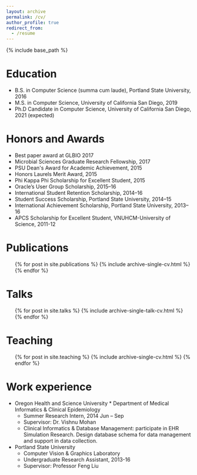 ```yaml
---
layout: archive
permalink: /cv/
author_profile: true
redirect_from:
  - /resume
---
```


{% include base_path %}

Education
=========
* B.S. in Computer Science (summa cum laude), Portland State University, 2016
* M.S. in Computer Science, University of California San Diego, 2019
* Ph.D Candidate in Computer Science, University of California San Diego, 2021 (expected)

Honors and Awards
=========
* Best paper award at GLBIO 2017
* Microbial Sciences Graduate Research Fellowship, 2017
* PSU Dean's Award for Academic Achievement, 2015
* Honors Laurels Merit Award, 2015
* Phi Kappa Phi Scholarship for Excellent Student, 2015
* Oracle’s User Group Scholarship, 2015–16
* International Student Retention Scholarship, 2014–16
* Student Success Scholarship, Portland State University, 2014–15
* International Achievement Scholarship, Portland State University, 2013–16
* APCS Scholarship for Excellent Student, VNUHCM-University of Science, 2011-12

Publications
=========
  <ul>{% for post in site.publications %}
    {% include archive-single-cv.html %}
  {% endfor %}</ul>
  
Talks
=========
  <ul>{% for post in site.talks %}
    {% include archive-single-talk-cv.html %}
  {% endfor %}</ul>
  
Teaching
=========
  <ul>{% for post in site.teaching %}
    {% include archive-single-cv.html %}
  {% endfor %}</ul>

Work experience
=========
* Oregon Health and Science University
	  * Department of Medical Informatics & Clinical Epidemiology
    * Summer Research Intern, 2014 Jun – Sep
    * Supervisor: Dr. Vishnu Mohan
    * Clinical Informatics & Database Management: participate in EHR Simulation Research. Design database schema for data management and support in data collection. 
* Portland State University
    * Computer Vision & Graphics Laboratory
    * Undergraduate Research Assistant, 2013-16
    * Supervisor: Professor Feng Liu  
